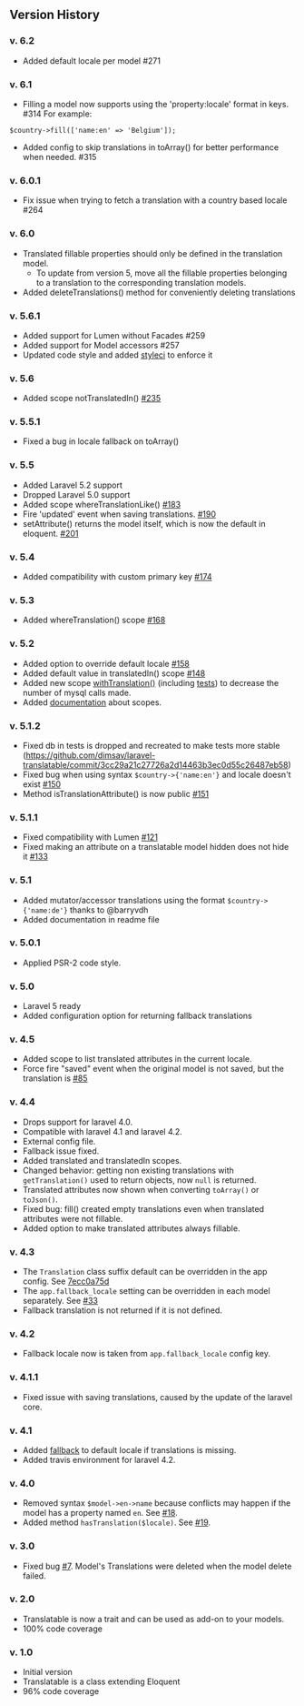 ## Version History

### v. 6.2

- Added default locale per model #271

### v. 6.1

- Filling a model now supports using the 'property:locale' format in keys. #314 For example: 
```
$country->fill(['name:en' => 'Belgium']);
```  
- Added config to skip translations in toArray() for better performance when needed. #315

### v. 6.0.1

- Fix issue when trying to fetch a translation with a country based locale #264

### v. 6.0

- Translated fillable properties should only be defined in the translation model.
  - To update from version 5, move all the fillable properties belonging to a translation to the corresponding translation models. 
- Added deleteTranslations() method for conveniently deleting translations

### v. 5.6.1

- Added support for Lumen without Facades #259 
- Added support for Model accessors #257 
- Updated code style and added [styleci](https://styleci.io/) to enforce it

### v. 5.6

- Added scope notTranslatedIn() [#235](https://github.com/dimsav/laravel-translatable/pull/235)

### v. 5.5.1

- Fixed a bug in locale fallback on toArray()

### v. 5.5

- Added Laravel 5.2 support
- Dropped Laravel 5.0 support
- Added scope whereTranslationLike() [#183](https://github.com/dimsav/laravel-translatable/pull/183)
- Fire 'updated' event when saving translations. [#190](https://github.com/dimsav/laravel-translatable/pull/190)
- setAttribute() returns the model itself, which is now the default in eloquent. [#201](https://github.com/dimsav/laravel-translatable/issues/201)

### v. 5.4

- Added compatibility with custom primary key [#174](https://github.com/dimsav/laravel-translatable/issues/174)

### v. 5.3

- Added whereTranslation() scope [#168](https://github.com/dimsav/laravel-translatable/issues/168)

### v. 5.2

- Added option to override default locale [#158](https://github.com/dimsav/laravel-translatable/issues/158) 
- Added default value in translatedIn() scope [#148](https://github.com/dimsav/laravel-translatable/issues/148)
- Added new scope [withTranslation()](https://github.com/dimsav/laravel-translatable/blob/384844af32928e41a09451aded8d5aa490d3c99f/src/Translatable/Translatable.php#L449-L458) (including [tests](https://github.com/dimsav/laravel-translatable/blob/c6c57e5d265a3b3ba2a882f073900fd8300ae5c6/tests/ScopesTest.php#L56-L74)) to decrease the number of mysql calls made.
- Added [documentation](https://github.com/dimsav/laravel-translatable/blob/0715f46613769570b65b97ac9ffec10f9bf06d8d/readme.md#available-scopes) about scopes.

### v. 5.1.2

- Fixed db in tests is dropped and recreated to make tests more stable (https://github.com/dimsav/laravel-translatable/commit/3cc29a21c27726a2d14463b3ec0d55c26487eb58)
- Fixed bug when using syntax `$country->{'name:en'}` and locale doesn't exist [#150](https://github.com/dimsav/laravel-translatable/issues/150)
- Method isTranslationAttribute() is now public [#151](https://github.com/dimsav/laravel-translatable/issues/151)

### v. 5.1.1

- Fixed compatibility with Lumen [#121](https://github.com/dimsav/laravel-translatable/issues/121)
- Fixed making an attribute on a translatable model hidden does not hide it [#133](https://github.com/dimsav/laravel-translatable/issues/133)

### v. 5.1

- Added mutator/accessor translations using the format `$country->{'name:de'}` thanks to @barryvdh 
- Added documentation in readme file

### v. 5.0.1

- Applied PSR-2 code style.

### v. 5.0

- Laravel 5 ready
- Added configuration option for returning fallback translations

### v. 4.5

- Added scope to list translated attributes in the current locale.
- Force fire "saved" event when the original model is not saved, but the translation is [#85](https://github.com/dimsav/laravel-translatable/issues/85)

### v. 4.4

- Drops support for laravel 4.0.
- Compatible with laravel 4.1 and laravel 4.2.
- External config file.
- Fallback issue fixed.
- Added translated and translatedIn scopes.
- Changed behavior: getting non existing translations with `getTranslation()` used to return objects, now `null` is returned.
- Translated attributes now shown when converting `toArray()` or `toJson()`.
- Fixed bug: fill() created empty translations even when translated attributes were not fillable.
- Added option to make translated attributes always fillable.

### v. 4.3

- The `Translation` class suffix default can be overridden in the app config. See [7ecc0a75d](https://github.com/dimsav/laravel-translatable/commit/7ecc0a75dfcec58ebf694e0a7feb686294b49847)
- The `app.fallback_locale` setting can be overridden in each model separately. See [#33](https://github.com/dimsav/laravel-translatable/pull/33)
- Fallback translation is not returned if it is not defined.

### v. 4.2

- Fallback locale now is taken from `app.fallback_locale` config key.

### v. 4.1.1

- Fixed issue with saving translations, caused by the update of the laravel core.

### v. 4.1
- Added [fallback](https://github.com/dimsav/laravel-translatable/issues/23) to default locale if translations is missing.
- Added travis environment for laravel 4.2.

### v. 4.0
- Removed syntax `$model->en->name` because conflicts may happen if the model has a property named `en`. See [#18](https://github.com/dimsav/laravel-translatable/issues/18).
- Added method `hasTranslation($locale)`. See [#19](https://github.com/dimsav/laravel-translatable/issues/19).

### v. 3.0
- Fixed bug [#7](https://github.com/dimsav/laravel-translatable/issues/7). Model's Translations were deleted when the model delete failed.

### v. 2.0
- Translatable is now a trait and can be used as add-on to your models.
- 100% code coverage

### v. 1.0
- Initial version
- Translatable is a class extending Eloquent
- 96% code coverage
